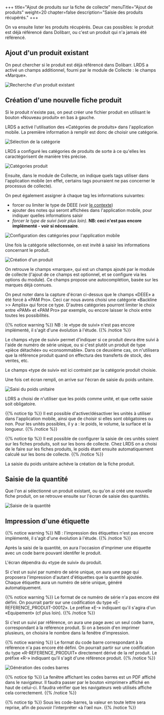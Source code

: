 +++
title="Ajout de produits sur la fiche de collecte"
menuTitle="Ajout de produits"
weight=20
chapter=false
description="Saisie des produits récupérés."
+++

On va ensuite lister les produits récupérés. Deux cas possibles: le produit
est déjà référencé dans Dolibarr, ou c'est un produit qui n'a jamais été référencé.

## Ajout d'un produit existant

On peut chercher si le produit est déjà référencé dans Dolibarr.
LRDS a activé un champs additionnel, fourni par le module de Collecte :
le champs «Marque».

![Recherche d'un produit existant](/examples/lrds/workflow/images/mobile_pick_product.png?classes=shadow,border&height=200px)

## Création d'une nouvelle fiche produit

Si le produit n'existe pas, on peut créer une fichier produit en utilisant
le bouton «Nouveau produit» en bas à gauche.

LRDS a activé l'utilisation des «Catégories de produits» dans l'application mobile.
La première information à remplir est donc de choisir une catégorie.

![Sélection de la catégorie](/examples/lrds/workflow/images/mobile_pick_tag.png?classes=shadow,border&height=200px)

LRDS a configuré les catégories de produits de sorte à ce qu'elles les
caractégorisent de manière très précise.

![Catégories produit](/examples/lrds/workflow/images/tags.png?classes=shadow,border&height=200px)

Ensuite, dans le module de Collecte, on indique quels tags utiliser dans
l'application mobile (en effet, certains tags pourraient ne pas concerner
le processus de collecte).

On peut également assigner à chaque tag les informations suivantes:

* forcer ou limiter le type de DEEE (voir [le contexte](/examples/lrds/context/))
* ajouter des notes qui seront affichées dans l'application mobile, pour indiquer quelles informations saisir
* *forcer le type de suivi (voir plus loin)*. **NB: ceci n'est pas encore implémenté - voir si nécessaire**.

![Configuration des catégories pour l'application mobile](/examples/lrds/workflow/images/configure_tags.png?classes=shadow,border&height=200px)

Une fois la catégorie sélectionnée, on est invité à saisir les informations concernant le produit.

![Création d'un produit](/examples/lrds/workflow/images/mobile_create_product_wip.png?classes=shadow,border&height=200px)

On retrouve le champs «marque», qui est un champs ajouté par le module de collecte
(l'ajout de ce champs est optionnel, et se configure via les options du module).
Ce champs propose une autocomplétion, basée sur les marques déjà connues.

On peut noter dans la capture d'écran ci-dessus que le champs «DEEE» a été
forcé à «PAM Pro». Ceci car nous avons choisi une catégorie «Backline >> Amplis»
qui force ce type.
D'autres catégories pourront limiter le choix entre «PAM» et «PAM Pro» par exemple,
ou encore laisser le choix entre toutes les possibilités.

{{% notice warning %}}
NB : le «type de suivi» n'est pas encore implémenté, il s'agit d'une évolution à l'étude.
{{% /notice %}}

Le champs «type de suivi» permet d'indiquer si ce produit devra être suivi à
l'aide de numéro de série unique, ou si c'est plutôt un produit de type «pièce détachée»
ou «consommable». Dans ce deuxième cas, on n'utilisera que la référence produit
quand on effectura des transferts de stock, des ventes, etc.

Le champs «type de suivi» est ici contraint par la catégorie produit choisie.

Une fois cet écran rempli, on arrive sur l'écran de saisie du poids unitaire.

![Saisi du poids unitaire](/examples/lrds/workflow/images/mobile_weight.png?classes=shadow,border&height=200px)

LDRS a choisi de n'utiliser que les poids comme unité, et que cette saisie soit
obligatoire.

{{% notice tip %}}
Il est possible d'activer/désactiver les unités à utiliser dans l'application
mobile, ainsi que de choisir si elles sont obligatoires ou non.
Pour les unités possibles, il y a : le poids, le volume, la surface et la longueur.
{{% /notice %}}

{{% notice tip %}}
Il est possible de configurer la saisie de ces unités soient sur les fiches
produits, soit sur les bons de collecte.
Chez LRDS on a choisi de le faire sur les fiches produits, le poids étant ensuite
automatiquement calculé sur les bons de collecte.
{{% /notice %}}

La saisie du poids unitaire achève la création de la fiche produit.

## Saisie de la quantité

Que l'on ai sélectionné un produit existant, ou qu'on ai créé une nouvelle
fiche produit, on se retrouve ensuite sur l'écran de saisie des quantités.

![Saisie de la quantité](/examples/lrds/workflow/images/mobile_qty.png?classes=shadow,border&height=200px)

## Impression d'une étiquette

{{% notice warning %}}
NB : l'impression des étiquettes n'est pas encore implémenté, il s'agit d'une évolution à l'étude.
{{% /notice %}}

Après la saisi de la quantité, on aura l'occasion d'imprimer une étiquette
avec un code barre pouvant identifer le produit.

L'écran dépendra du «type de suivi» du produit.

Si c'est un suivi par numéro de série unique, on aura une page qui proposera l'impression
d'autant d'étiquettes que la quantité ajoutée.
Chaque étiquette aura un numéro de série unique, généré automatiquement.

{{% notice warning %}}
Le format de ce numéro de série n'a pas encore été défini.
On pourrait partir sur une codification du type «E-REFERENCE_PRODUIT-00012».
Le préfixe «E-» indiquant qu'il s'agira d'un «Equipement» (cf plus loin).
{{% /notice %}}

Si c'est un suivi par référence, on aura une page avec un seul code barre,
correspondant à la référence produit. Si on a besoin d'en imprimer plusieurs,
on choisira le nombre dans la fenêtre d'impression.

{{% notice warning %}}
Le format du code barre correspondant à la référence n'a pas encore été défini.
On pourrait partir sur une codification du type «R-REFERENCE_PRODUIT»
directement dérivé de la ref produit.
Le préfixe «R-» indiquant qu'il s'agit d'une référence produit.
{{% /notice %}}

![Génération des codes barres](/examples/lrds/workflow/images/mobile_bar_code.png?classes=shadow,border&height=200px)

{{% notice tip %}}
La fenêtre affichant les codes barres est un PDF affiché dans le navigateur.
Il faudra passer par le bouton «imprimer» affiché en haut de celui-ci.
Il faudra vérifier que les navigateurs web utilisés affiche cela correctement.
{{% /notice %}}

{{% notice tip %}}
Sous les code-barres, la valeur en toute lettre sera reprise, afin de pouvoir
l'interpréter «à l'œil nu».
{{% /notice %}}
